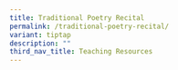 ```yaml
---
title: Traditional Poetry Recital
permalink: /traditional-poetry-recital/
variant: tiptap
description: ""
third_nav_title: Teaching Resources
---
```

